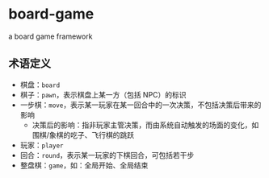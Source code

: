 # board-game

a board game framework

## 术语定义

- 棋盘：`board`
- 棋子：`pawn`，表示棋盘上某一方（包括 NPC）的标识
- 一步棋：`move`，表示某一玩家在某一回合中的一次决策，不包括决策后带来的影响
    - 决策后的影响：指非玩家主管决策，而由系统自动触发的场面的变化，如围棋/象棋的吃子、飞行棋的跳跃
- 玩家：`player`
- 回合：`round`，表示某一玩家的下棋回合，可包括若干步
- 整盘棋：`game`，如：全局开始、全局结束